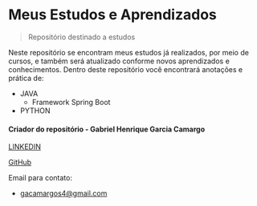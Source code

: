 # Meus Estudos e Aprendizados
> Repositório destinado a estudos

Neste repositório se encontram meus estudos já realizados, por meio de cursos, e também será atualizado conforme novos aprendizados e conhecimentos.
Dentro deste repositório você encontrará anotações e prática de:

* JAVA
  * Framework Spring Boot
* PYTHON

#### Criador do repositório - Gabriel Henrique Garcia Camargo

[LINKEDIN](https://www.linkedin.com/in/gabrielhgcamargo/) 

[GitHub](https://github.com/gabrielhgcamargo)

Email para contato:
- gacamargos4@gmail.com



